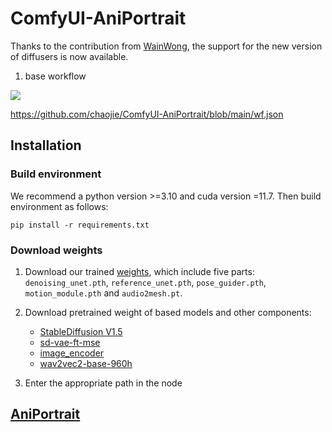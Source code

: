 # ComfyUI-AniPortrait

Thanks to the contribution from [WainWong](https://github.com/WainWong), the support for the new version of diffusers is now available.

1. base workflow

<img src="wf.png" raw=true>

https://github.com/chaojie/ComfyUI-AniPortrait/blob/main/wf.json

## Installation

### Build environment

We recommend a python version >=3.10 and cuda version =11.7. Then build environment as follows:

```shell
pip install -r requirements.txt
```

### Download weights


1. Download our trained [weights](https://huggingface.co/ZJYang/AniPortrait/tree/main), which include five parts: `denoising_unet.pth`, `reference_unet.pth`, `pose_guider.pth`, `motion_module.pth` and `audio2mesh.pt`.

2. Download pretrained weight of based models and other components: 
    - [StableDiffusion V1.5](https://huggingface.co/runwayml/stable-diffusion-v1-5)
    - [sd-vae-ft-mse](https://huggingface.co/stabilityai/sd-vae-ft-mse)
    - [image_encoder](https://huggingface.co/lambdalabs/sd-image-variations-diffusers/tree/main/image_encoder)
    - [wav2vec2-base-960h](https://huggingface.co/facebook/wav2vec2-base-960h)

3. Enter the appropriate path in the node

## [AniPortrait](https://github.com/Zejun-Yang/AniPortrait)

